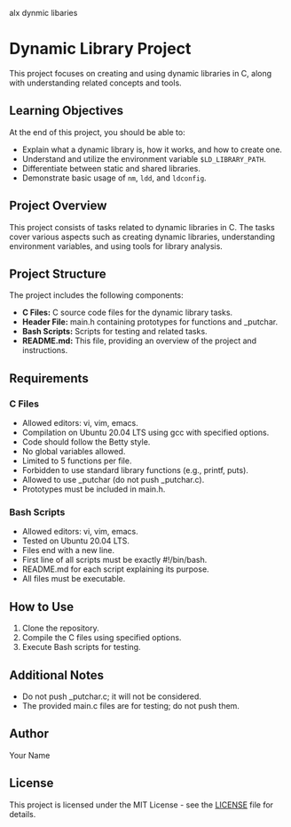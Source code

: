 alx dynmic libaries

# Dynamic Library Project

This project focuses on creating and using dynamic libraries in C, along with understanding related concepts and tools.

## Learning Objectives

At the end of this project, you should be able to:

- Explain what a dynamic library is, how it works, and how to create one.
- Understand and utilize the environment variable `$LD_LIBRARY_PATH`.
- Differentiate between static and shared libraries.
- Demonstrate basic usage of `nm`, `ldd`, and `ldconfig`.

## Project Overview

This project consists of tasks related to dynamic libraries in C. The tasks cover various aspects such as creating dynamic libraries, understanding environment variables, and using tools for library analysis.

## Project Structure

The project includes the following components:

- **C Files:** C source code files for the dynamic library tasks.
- **Header File:** main.h containing prototypes for functions and \_putchar.
- **Bash Scripts:** Scripts for testing and related tasks.
- **README.md:** This file, providing an overview of the project and instructions.

## Requirements

### C Files

- Allowed editors: vi, vim, emacs.
- Compilation on Ubuntu 20.04 LTS using gcc with specified options.
- Code should follow the Betty style.
- No global variables allowed.
- Limited to 5 functions per file.
- Forbidden to use standard library functions (e.g., printf, puts).
- Allowed to use \_putchar (do not push \_putchar.c).
- Prototypes must be included in main.h.

### Bash Scripts

- Allowed editors: vi, vim, emacs.
- Tested on Ubuntu 20.04 LTS.
- Files end with a new line.
- First line of all scripts must be exactly #!/bin/bash.
- README.md for each script explaining its purpose.
- All files must be executable.

## How to Use

1. Clone the repository.
2. Compile the C files using specified options.
3. Execute Bash scripts for testing.

## Additional Notes

- Do not push \_putchar.c; it will not be considered.
- The provided main.c files are for testing; do not push them.

## Author

Your Name

## License

This project is licensed under the MIT License - see the [LICENSE](LICENSE) file for details.
